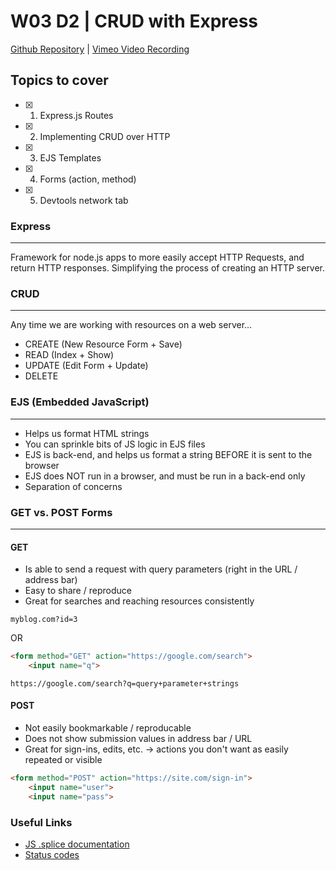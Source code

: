 # W03 D2 | CRUD with Express
[Github Repository](https://github.com/Alfredo08/Cohort-National-February-17-2025/tree/main/W03D2%20-%20CRUD%20with%20Express) | [Vimeo Video Recording](https://vimeo.com/1062535367/bbf8cf3136?share=copy)

## Topics to cover

- [x] 1. Express.js Routes
- [x] 2. Implementing CRUD over HTTP
- [x] 3. EJS Templates
- [x] 4. Forms (action, method)
- [x] 5. Devtools network tab


### Express
---

Framework for node.js apps to more easily accept HTTP Requests, and return HTTP responses. Simplifying the process of creating an HTTP server.

### CRUD
---

Any time we are working with resources on a web server...

* CREATE (New Resource Form + Save)
* READ   (Index + Show)
* UPDATE (Edit Form + Update)
* DELETE

### EJS (Embedded JavaScript)
---

* Helps us format HTML strings
* You can sprinkle bits of JS logic in EJS files
* EJS is back-end, and helps us format a string BEFORE it is sent to the browser
* EJS does NOT run in a browser, and must be run in a back-end only
* Separation of concerns

### GET vs. POST Forms
---

#### GET

* Is able to send a request with query parameters (right in the URL / address bar)
* Easy to share / reproduce
* Great for searches and reaching resources consistently

`myblog.com?id=3`

OR

```HTML
<form method="GET" action="https://google.com/search">
    <input name="q">
```

`https://google.com/search?q=query+parameter+strings`

#### POST

* Not easily bookmarkable / reproducable
* Does not show submission values in address bar / URL
* Great for sign-ins, edits, etc. -> actions you don't want as easily repeated or visible

```HTML
<form method="POST" action="https://site.com/sign-in">
    <input name="user">
    <input name="pass">
```

### Useful Links

* [JS .splice documentation](https://developer.mozilla.org/en-US/docs/Web/JavaScript/Reference/Global_Objects/Array/splice)
* [Status codes](https://www.restapitutorial.com/httpstatuscodes.html)